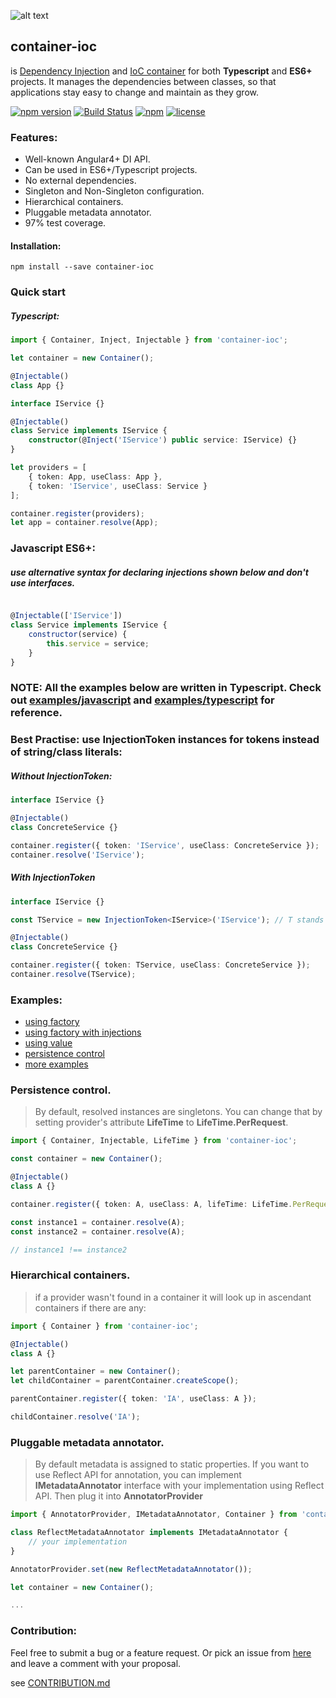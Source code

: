 ![alt text](http://abcselfstorageperth.com.au/wp-content/uploads/2014/08/icon-container-storage1.png)


## **container-ioc** 
is [Dependency Injection](https://en.wikipedia.org/wiki/Dependency_injection) and [IoC container](http://martinfowler.com/articles/injection.html) for both **Typescript** and **ES6+** projects. It manages the dependencies between classes, so that applications stay easy to change and maintain as they grow.

[![npm version](https://badge.fury.io/js/container-ioc.svg)](https://badge.fury.io/js/container-ioc)
[![Build Status](https://travis-ci.org/thohoh/container-ioc.svg?branch=master)](https://travis-ci.org/thohoh/container-ioc)
[![npm](https://img.shields.io/npm/dt/container-ioc.svg)](https://www.npmjs.com/package/container-ioc)
[![license](https://img.shields.io/github/license/thohoh/container-ioc.svg)](https://github.com/thohoh/container-ioc/blob/master/LICENSE)

### Features:
* Well-known Angular4+ DI API.
* Can be used in ES6+/Typescript projects.
* No external dependencies.
* Singleton and Non-Singleton configuration.
* Hierarchical containers.
* Pluggable metadata annotator.
* 97% test coverage.

#### Installation:
```
npm install --save container-ioc
```

### Quick start

##### Typescript:
```typescript
import { Container, Inject, Injectable } from 'container-ioc';

let container = new Container();

@Injectable()
class App {}

interface IService {}

@Injectable()
class Service implements IService {
    constructor(@Inject('IService') public service: IService) {}
}

let providers = [
    { token: App, useClass: App }, 
    { token: 'IService', useClass: Service }
];

container.register(providers);
let app = container.resolve(App);
```

### Javascript ES6+:
##### use alternative syntax for declaring injections shown below and don't use interfaces.
```javascript

@Injectable(['IService'])
class Service implements IService {
    constructor(service) {
        this.service = service;
    }
}
```

### NOTE: All the examples below are written in Typescript. Check out [examples/javascript](examples/javascript) and [examples/typescript](examples/typescript) for reference.

### Best Practise: use InjectionToken instances for tokens instead of string/class literals:

##### Without InjectionToken:
```typescript
interface IService {}

@Injectable()
class ConcreteService {}

container.register({ token: 'IService', useClass: ConcreteService });
container.resolve('IService');

```
##### With InjectionToken
```typescript
interface IService {}

const TService = new InjectionToken<IService>('IService'); // T stands for Token, you can pick another prefix

@Injectable()
class ConcreteService {}

container.register({ token: TService, useClass: ConcreteService });
container.resolve(TService);
```

### Examples:
* [using factory](https://github.com/thohoh/container-ioc/blob/master/examples/use-factory.ts)
* [using factory with injections](https://github.com/thohoh/container-ioc/blob/master/examples/use-factory-with-injections.ts)
* [using value](https://github.com/thohoh/container-ioc/blob/master/examples/use-value.ts)
* [persistence control](https://github.com/thohoh/container-ioc/blob/master/examples/persistence-control.ts)
* [more examples](https://github.com/thohoh/container-ioc/blob/master/examples/)

### Persistence control.
> By default, resolved instances are singletons. You can change that by setting provider's attribute **LifeTime**  to **LifeTime.PerRequest**.
```typescript
import { Container, Injectable, LifeTime } from 'container-ioc';

const container = new Container();

@Injectable()
class A {}

container.register({ token: A, useClass: A, lifeTime: LifeTime.PerRequest });

const instance1 = container.resolve(A);
const instance2 = container.resolve(A);

// instance1 !== instance2

```

### Hierarchical containers.
> if a provider wasn't found in a container it will look up in ascendant containers if there are any:
```typescript
import { Container } from 'container-ioc';

@Injectable()
class A {}

let parentContainer = new Container();
let childContainer = parentContainer.createScope();

parentContainer.register({ token: 'IA', useClass: A });

childContainer.resolve('IA');

```

### Pluggable metadata annotator.
> By default metadata is assigned to static properties.
> If you want to use Reflect API for annotation, you can implement **IMetadataAnnotator** interface with your implementation using Reflect API. Then plug it into **AnnotatorProvider**
```typescript
import { AnnotatorProvider, IMetadataAnnotator, Container } from 'container-ioc';

class ReflectMetadataAnnotator implements IMetadataAnnotator {
    // your implementation
}

AnnotatorProvider.set(new ReflectMetadataAnnotator());

let container = new Container();

...
```

### Contribution:
Feel free to submit a bug or a feature request.
Or pick an issue from [here](https://github.com/thohoh/container-ioc/issues) and leave a comment with your proposal.

see [CONTRIBUTION.md](CONTRIBUTION.md)